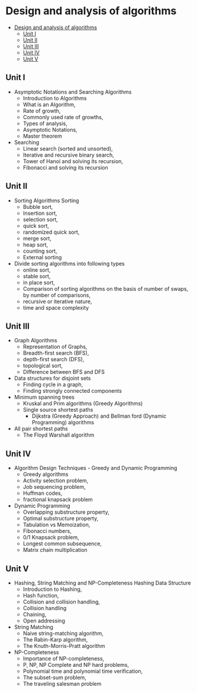 # Design and analysis of algorithms

- [Design and analysis of algorithms](#design-and-analysis-of-algorithms)
  - [Unit I](#unit-i)
  - [Unit II](#unit-ii)
  - [Unit III](#unit-iii)
  - [Unit IV](#unit-iv)
  - [Unit V](#unit-v)

## Unit I

- Asymptotic Notations and Searching Algorithms 
  - Introduction to Algorithms
  - What is an Algorithm, 
  - Rate of growth, 
  - Commonly used rate of growths, 
  - Types of analysis, 
  - Asymptotic Notations, 
  - Master theorem 
- Searching
  - Linear search (sorted and unsorted), 
  - Iterative and recursive binary search, 
  - Tower of Hanoi and solving its recursion, 
  - Fibonacci and solving its recursion

## Unit II

- Sorting Algorithms Sorting 
  - Bubble sort, 
  - Insertion sort, 
  - selection sort, 
  - quick sort, 
  - randomized quick sort, 
  - merge sort, 
  - heap sort, 
  - counting sort, 
  - External sorting 
- Divide sorting algorithms into following types
  - online sort, 
  - stable sort, 
  - in place sort, 
  - Comparison of sorting algorithms on the basis of number of swaps, by number of comparisons, 
  - recursive or iterative nature, 
  - time and space complexity

## Unit III

- Graph Algorithms 
  - Representation of Graphs, 
  - Breadth-first search (BFS), 
  - depth-first search (DFS), 
  - topological sort, 
  - Difference between BFS and DFS 
- Data structures for disjoint sets 
  - Finding cycle in a graph, 
  - Finding strongly connected components 
- Minimum spanning trees
  - Kruskal and Prim algorithms (Greedy Algorithms) 
  - Single source shortest paths
    - Dijkstra (Greedy Approach) and Bellman ford (Dynamic Programming) algorithms 
- All pair shortest paths 
  - The Floyd Warshall algorithm

## Unit IV

- Algorithm Design Techniques - Greedy and Dynamic Programming 
  - Greedy algorithms
  - Activity selection problem, 
  - Job sequencing problem, 
  - Huffman codes, 
  - fractional knapsack problem 
- Dynamic Programming
  - Overlapping substructure property, 
  - Optimal substructure property, 
  - Tabulation vs Memoization, 
  - Fibonacci numbers, 
  - 0/1 Knapsack problem, 
  - Longest common subsequence, 
  - Matrix chain multiplication

## Unit V

- Hashing, String Matching and NP-Completeness Hashing Data Structure
  - Introduction to Hashing, 
  - Hash function, 
  - Collision and collision handling, 
  - Collision handling
  - Chaining, 
  - Open addressing 
- String Matching 
  - Naive string-matching algorithm, 
  - The Rabin-Karp algorithm, 
  - The Knuth-Morris-Pratt algorithm 
- NP-Completeness
  - Importance of NP-completeness, 
  - P, NP, NP Complete and NP hard problems, 
  - Polynomial time and polynomial time verification, 
  - The subset-sum problem, 
  - The traveling salesman problem

